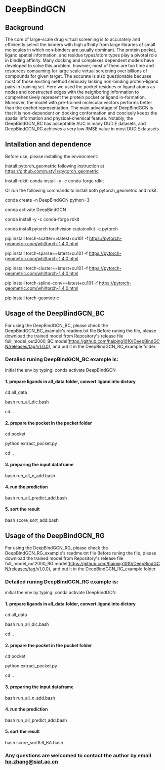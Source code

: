 # DeepBindGCN
## Background
The core of large-scale drug virtual screening is to accurately and efficiently select the binders with high affinity from large libraries of small molecules in which non-binders are usually dominant. The protein pocket, ligand spatial information, and residue types/atom types play a pivotal role in binding affinity. Many docking and complexes dependent models have developed to solve this problem, however, most of them are too time and resources comsuming for large scale virtual screening over billions of compounds for given target. The accurate is also questionable becuase most of those existing method seriously lacking non-binding protein-ligand pairs in training set. Here we used the pocket residues or ligand atoms as nodes and constructed edges with the neighboring information to comprehensively represent the protein pocket or ligand in-formation. Moreover, the model with pre-trained molecular vectors performs better than the onehot representation. The main advantage of DeepBindGCN is that it is non-dependent on docking conformation and concisely keeps the spatial information and physical-chemical feature. Notably, the DeepBindGCN_BC has acceptable AUC in many DUD.E datasets, and DeepBindGCN_RG achieves a very low RMSE value in most DUD.E datasets. 

## Intallation and dependence
Before use, please installing the environment:

Install pytorch_geometric following instruction at https://github.com/rusty1s/pytorch_geometric

Install rdkit: conda install -y -c conda-forge rdkit

Or run the following commands to install both pytorch_geometric and rdkit:

conda create -n DeepBindGCN python=3

conda activate DeepBindGCN

conda install -y -c conda-forge rdkit

conda install pytorch torchvision cudatoolkit -c pytorch

pip install torch-scatter==latest+cu101 -f https://pytorch-geometric.com/whl/torch-1.4.0.html

pip install torch-sparse==latest+cu101 -f https://pytorch-geometric.com/whl/torch-1.4.0.html

pip install torch-cluster==latest+cu101 -f https://pytorch-geometric.com/whl/torch-1.4.0.html

pip install torch-spline-conv==latest+cu101 -f https://pytorch-geometric.com/whl/torch-1.4.0.html

pip install torch-geometric

## Usage of the DeepBindGCN_BC
For using the DeepBindGCN_BC, please check the DeepBindGCN_BC_example's readme.txt file
Before runing the file, please download the trained model from Repository's release file full_model_out2000_BC.model(https://github.com/haiping1010/DeepBindGCN/releases/tag/v1.0.0), and put it in the DeepBindGCN_BC_example folder.

### Detailed runing DeepBindGCN_BC example is:
initial the env  by typing:
conda activate DeepBindGCN

#### 1. prepare ligands in all_data folder, convert ligand into dictory

cd all_data

bash run_all_dic.bash

cd ..

#### 2. prepare the pocket in the pocket folder

cd pocket

python  extract_pocket.py

cd ..

#### 3. preparing the input dataframe

bash run_all_n_add.bash

#### 4. run the prediction

bash run_all_predict_add.bash

#### 5. sort the result

bash score_sort_add.bash

## Usage of the DeepBindGCN_RG
For using the DeepBindGCN_RG, please check the DeepBindGCN_RG_example's readme.txt file
Before runing the file, please download the trained model from Repository's release file full_model_out2000_RG.model(https://github.com/haiping1010/DeepBindGCN/releases/tag/v1.0.0), and put it in the DeepBindGCN_RG_example folder.

### Detailed runing DeepBindGCN_RG example is:
initial the env  by typing:
conda activate DeepBindGCN

#### 1. prepare ligands in all_data folder, convert ligand into dictory

cd all_data

bash run_all_dic.bash

cd ..

#### 2. prepare the pocket in the pocket folder

cd pocket

python  extract_pocket.py

cd ..

#### 3. preparing the input dataframe

bash run_all_n_add.bash

#### 4. run the prediction

bash run_all_predict_add.bash

#### 5. sort the result

bash score_sort8.6_BA.bash

### Any questions are welcomed to contact the author by email hp.zhang@siat.ac.cn

